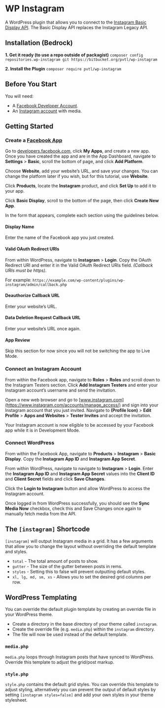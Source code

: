 
# WP Instagram

A WordPress plugin that allows you to connect to the [Instagram Basic Display API](https://developers.facebook.com/docs/instagram-basic-display-api/). The Basic Display API replaces the Instagram Legacy API.

## Installation (Bedrock)

**1. Get it ready (to use a repo outside of packagist)**
`composer config repositories.wp-instagram git https://bitbucket.org/pvtl/wp-instagram`

**2. Install the Plugin**
`composer require pvtl/wp-instagram`

## Before You Start

You will need:

- A  [Facebook Developer Account](https://developers.facebook.com/apps).
- An  [Instagram account](https://www.instagram.com/)  with media.

## Getting Started

### Create a [Facebook App](https://developers.facebook.com/docs/instagram-basic-display-api/getting-started)

Go to [developers.facebook.com](https://developers.facebook.com/), click **My Apps**, and create a new app. Once you have created the app and are in the App Dashboard, navigate to **Settings** > **Basic**, scroll the bottom of page, and click **Add Platform**.

Choose  **Website**, add your website’s URL, and save your changes. You can change the platform later if you wish, but for this tutorial, use  **Website**.

Click **Products**, locate the **Instagram** product, and click **Set Up** to add it to your app.

Click  **Basic Display**, scroll to the bottom of the page, then click  **Create New App**.

In the form that appears, complete each section using the guidelines below.

#### Display Name

Enter the name of the Facebook app you just created.

#### Valid OAuth Redirect URIs

From within WordPress, navigate to **Instagram** > **Login**. Copy the OAuth Redirect URI and enter it in the Valid OAuth Redirect URIs field. *(Callback URIs must be https)*.

For example:  `https://example.com/wp-content/plugins/wp-instagram/admin/callback.php`

#### Deauthorize Callback URL

Enter your website’s URL.

#### Data Deletion Request Callback URL

Enter your website’s URL once again.

#### App Review

Skip this section for now since you will not be switching the app to Live Mode.

### Connect an Instagram Account

From within the Facebook app, navigate to **Roles** > **Roles** and scroll down to the Instagram Testers section. Click **Add Instagram Testers** and enter your Instagram account’s username and send the invitation.

Open a new web browser and go to  [www.instagram.com](https://www.instagram.com/accounts/manage_access/)  and sign into your Instagram account that you just invited. Navigate to  **(Profile Icon)**  >  **Edit Profile**  >  **Apps and Websites**  >  **Tester Invites**  and accept the invitation.

Your Instagram account is now eligible to be accessed by your Facebook app while it is in Development Mode.

### Connect WordPress

From within the Facebook App, navigate to **Products** > **Instagram** > **Basic Display**. Copy the **Instagram App ID** and **Instagram App Secret**.

From within WordPress, navigate to navigate to **Instagram** > **Login**. Enter the **Instagram App ID** and **Instagram App Secret** values into the **Client ID** and **Client Secret** fields and click **Save Changes**.  

Click the **Login to Instagram** button and allow WordPress to access the Instagram account.

Once logged in from WordPress successfully, you should see the **Sync Media Now** checkbox, check this and Save Changes once again to manually fetch media from the API.

## The `[instagram]` Shortcode

`[instagram]` will output Instagram media in a grid. It has a few arguments that allow you to change the layout without overriding the default template and styles.

- `total` - The total amount of posts to show.
- `gutter` - The size of the gutter between posts in rems.
- `styles` - Setting this to false will prevent outputting default styles.
- `xl, lg, md, sm, xs` - Allows you to set the desired grid columns per row.

## WordPress Templating

You can override the default plugin template by creating an override file in your WordPress theme.

- Create a directory in the base directory of your theme called `instagram`.
- Create the override file (e.g. `media.php`) within the `instagram` directory.
- The file will now be used instead of the default template.

### `media.php`

`media.php` loops through Instagram posts that have synced to WordPress. Override this template to adjust the grid/post markup.

### `style.php`

`style.php` contains the default grid styles. You can override this template to adjust styling, alternatively you can prevent the output of default styles by setting `[instagram styles=false]` and add your own styles in your theme stylesheet.